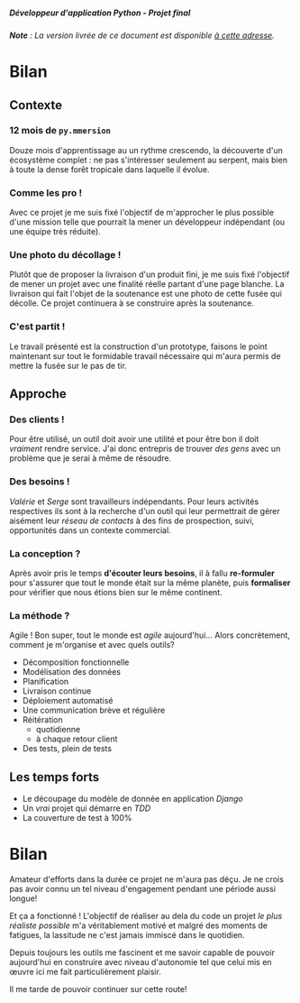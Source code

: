 ##### Développeur d'application Python - Projet final

_**Note** : La version livrée de ce document est disponible [à cette adresse][bilan]._


# Bilan


##  Contexte


### 12 mois de `py.mmersion`

Douze mois d'apprentissage au un rythme crescendo, la découverte d'un écosystème complet : ne pas s'intéresser seulement au serpent, mais bien à toute la dense forêt tropicale dans laquelle il évolue.


### Comme les pro !

Avec ce projet je me suis fixé l'objectif de m'approcher le plus possible d'une mission telle que pourrait la mener un développeur indépendant (ou une équipe très réduite).


### Une photo du décollage !

Plutôt que de proposer la livraison d'un produit fini, je me suis fixé l'objectif de mener un projet avec une finalité réelle partant d'une page blanche.
La livraison qui fait l'objet de la soutenance est une photo de cette fusée qui décolle. Ce projet continuera à se construire après la soutenance.


### C'est partit !

Le travail présenté est  la construction d'un prototype, faisons le point maintenant sur tout le formidable travail nécessaire qui m'aura permis de mettre la fusée sur le pas de tir.


## Approche


### Des clients !

Pour être utilisé, un outil doit avoir une utilité et pour être bon il doit _vraiment_ rendre service. J'ai donc entrepris de trouver _des gens_ avec un problème que je serai à même de résoudre.


### Des besoins !

_Valérie_ et _Serge_ sont travailleurs indépendants. Pour leurs activités respectives ils sont à la recherche d'un outil qui leur permettrait de gérer aisément leur _réseau de contacts_ à des fins de prospection, suivi, opportunités dans un contexte commercial.


### La conception ?

Après avoir pris le temps **d'écouter leurs besoins**, il à fallu **re-formuler** pour s'assurer que tout le monde était sur la même planète, puis **formaliser** pour vérifier que nous étions bien sur le même continent.


### La méthode ?

Agile ! Bon super, tout le monde est _agile_ aujourd'hui… Alors concrètement, comment je m'organise et avec quels outils?

* Décomposition fonctionnelle
* Modélisation des données
* Planification
* Livraison continue
* Déploiement automatisé
* Une communication brève et régulière
* Réitération
    - quotidienne
    - à chaque retour client
* Des tests, plein de tests


## Les temps forts

* Le découpage du modèle de donnée en application _Django_
* Un _vrai_ projet qui démarre en _TDD_
* La couverture de test à 100%


# Bilan

Amateur d'efforts dans la durée ce projet ne m'aura pas déçu. Je ne crois pas avoir connu un tel niveau d'engagement pendant une période aussi longue!

Et ça a fonctionné ! L'objectif de réaliser au dela du code un projet _le plus réaliste possible_ m'a véritablement motivé et malgré des moments de fatigues, la lassitude ne c'est jamais immiscé dans le quotidien.

Depuis toujours les outils me fascinent et me savoir capable de pouvoir aujourd'hui en construire avec niveau d'autonomie tel que celui mis en œuvre ici me fait particulièrement plaisir.

Il me tarde de pouvoir continuer sur cette route!


[bilan]: https://github.com/freezed/ocp13/blob/v1.0/doc/bilan.md
